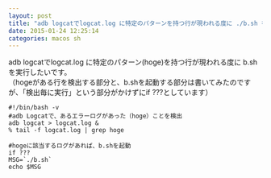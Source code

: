 ```yaml
---
layout: post
title: "adb logcatでlogcat.log に特定のパターンを持つ行が現われる度に ./b.sh を実行したい"
date: 2015-01-24 12:25:14
categories: macos sh
---
```

<p>adb logcatでlogcat.log に特定のパターン(hoge)を持つ行が現われる度に b.sh を実行したいです。<br>
（hogeがある行を検出する部分と、b.shを起動する部分は書いてみたのですが、「検出毎に実行」という部分がかけずにif ???としています）</p>

<pre><code>#!/bin/bash -v
#adb Logcatで、あるエラーログがあった（hoge）ことを検出
adb logcat &gt; logcat.log &amp;
% tail -f logcat.log | grep hoge

#hogeに該当するログがあれば、b.shを起動
if ???
MSG=`./b.sh`
echo $MSG
</code></pre>
